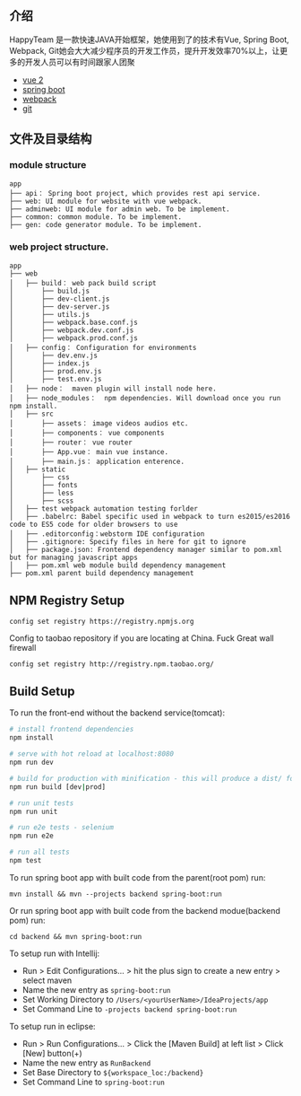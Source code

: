 ## 介绍
HappyTeam 是一款快速JAVA开始框架，她使用到了的技术有Vue, Spring Boot, Webpack, Git她会大大减少程序员的开发工作员，提升开发效率70%以上，让更多的开发人员可以有时间跟家人团聚

* [vue 2](https://vuejs.org/)
* [spring boot](https://spring.io/guides/gs/spring-boot/)
* [webpack](https://webpack.js.org/)
* [git](https://git-scm.com/)

## 文件及目录结构
### module structure
```
app
├── api： Spring boot project, which provides rest api service.
├── web: UI module for website with vue webpack. 
├── adminweb: UI module for admin web. To be implement.
├── common: common module. To be implement.
├── gen: code generator module. To be implement.
```
### web project structure.
```
app
├── web
│	├── build： web pack build script
│	 	├── build.js
│	 	├── dev-client.js
│	 	├── dev-server.js
│		├── utils.js
│		├── webpack.base.conf.js
│		├── webpack.dev.conf.js
│		├── webpack.prod.conf.js
│	├── config： Configuration for environments
│	 	├── dev.env.js
│	 	├── index.js
│	 	├── prod.env.js
│	 	├── test.env.js
│	├── node：  maven plugin will install node here.
│	├── node_modules：  npm dependencies. Will download once you run npm install.
│	├── src
│	 	├── assets： image videos audios etc.
│	 	├── components： vue components
│	 	├── router： vue router
│	 	├── App.vue： main vue instance.
│	 	├── main.js： application enterence.
│	├── static
│	 	├── css
│	 	├── fonts
│	 	├── less
│	 	├── scss
│	├── test webpack automation testing forlder
│	├── .babelrc: Babel specific used in webpack to turn es2015/es2016 code to ES5 code for older browsers to use
│	├── .editorconfig：webstorm IDE configuration
│	├── .gitignore: Specify files in here for git to ignore
│	├── package.json: Frontend dependency manager similar to pom.xml but for managing javascript apps
│	├── pom.xml web module build dependency management
├── pom.xml parent build dependency management
```

## NPM Registry Setup
```
config set registry https://registry.npmjs.org
```
Config to taobao repository if you are locating at China. Fuck Great wall firewall
```
config set registry http://registry.npm.taobao.org/
```
## Build Setup

To run the front-end without the backend service(tomcat):

``` bash
# install frontend dependencies
npm install

# serve with hot reload at localhost:8080
npm run dev

# build for production with minification - this will produce a dist/ folder.
npm run build [dev|prod]

# run unit tests
npm run unit

# run e2e tests - selenium
npm run e2e

# run all tests
npm test
```

To run spring boot app with built code from the parent(root pom) run:
```
mvn install && mvn --projects backend spring-boot:run
```
Or run spring boot app with built code from the backend modue(backend pom) run:
```
cd backend && mvn spring-boot:run
```


To setup run with Intellij:

* Run > Edit Configurations... > hit the plus sign to create a new entry > select maven 
* Name the new entry as ```spring-boot:run```
* Set Working Directory to ```/Users/<yourUserName>/IdeaProjects/app```
* Set Command Line to ```-projects backend spring-boot:run```

To setup run in eclipse:

* Run > Run Configurations... > Click the [Maven Build] at left list > Click [New] button(+) 
* Name the new entry as ```RunBackend```
* Set Base Directory to ```${workspace_loc:/backend}```
* Set Command Line to ```spring-boot:run```
